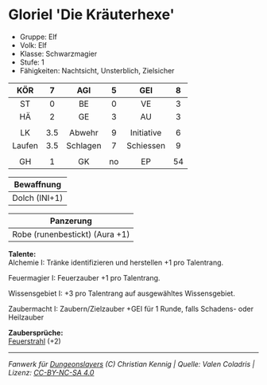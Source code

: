 # Gloriel 'Die Kräuterhexe'  
- Gruppe: Elf  
- Volk: Elf  
- Klasse: Schwarzmagier  
- Stufe: 1  
- Fähigkeiten: Nachtsicht, Unsterblich, Zielsicher  


| KÖR | 7 | AGI | 5 | GEI | 8 |
| :-: | :-: | :-: | :-: | :-: | :-: |
| ST | 0 | BE | 0 | VE | 3 |
| HÄ | 2 | GE | 3 | AU | 3 |
|  |
| LK | 3.5 | Abwehr | 9 | Initiative | 6 |
| Laufen | 3.5 | Schlagen | 7 | Schiessen | 9 |
|  |
| GH | 1 | GK | no | EP | 54 |

| Bewaffnung |
| --- |
| Dolch (INI+1) |


| Panzerung |
| --- |
| Robe (runenbestickt) (Aura +1) |


**Talente:**  
Alchemie I: Tränke identifizieren und herstellen +1 pro Talentrang.

Feuermagier I: Feuerzauber +1 pro Talentrang.

Wissensgebiet I: +3 pro Talentrang auf ausgewähltes Wissensgebiet.

Zaubermacht I: Zaubern/Zielzauber +GEI für 1 Runde, falls Schadens- oder Heilzauber


**Zaubersprüche:**  
[Feuerstrahl](/grw/zauber/feuerstrahl.md) (+2)




___
*Fanwerk für [Dungeonslayers](https://www.dungeonslayers.net/) (C) Christian Kennig | Quelle: Valen Coladris | Lizenz: [CC-BY-NC-SA 4.0](https://creativecommons.org/licenses/by-nc-sa/4.0/deed.de)*